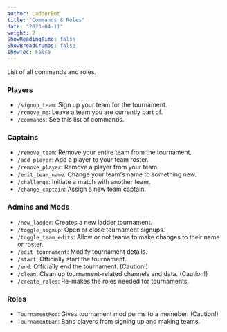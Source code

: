```yaml
---
author: LadderBot
title: "Commands & Roles"
date: "2023-04-11"
weight: 2
ShowReadingTime: false
ShowBreadCrumbs: false
showToc: False
---
```


List of all commands and roles.

<!--more-->

### Players

- `/signup_team`: Sign up your team for the tournament.
- `/remove_me`: Leave a team you are currently part of.
- `/commands`: See this list of commands.

### Captains

- `/remove_team`: Remove your entire team from the tournament.
- `/add_player`: Add a player to your team roster.
- `/remove_player`: Remove a player from your team.
- `/edit_team_name`: Change your team's name to something new.
- `/challenge`: Initiate a match with another team.
- `/change_captain`: Assign a new team captain.

### Admins and Mods

- `/new_ladder`: Creates a new ladder tournament.
- `/toggle_signup`: Open or close tournament signups.
- `/toggle_team_edits`: Allow or not teams to make changes to their name or roster.
- `/edit_tournament`: Modify tournament details.
- `/start`: Officially start the tournament.
- `/end`: Officially end the tournament. (Caution!)
- `/clean`: Clean up tournament-related channels and data. (Caution!)
- `/create_roles`: Re-makes the roles needed for tournaments.

### Roles

- `TournamentMod`: Gives tournament mod perms to a memeber. (Caution!)
- `TournamentBan`: Bans players from signing up and making teams.
